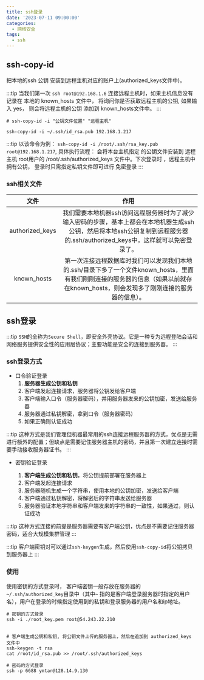 ```yaml
---
title: ssh登录
date: '2023-07-11 09:00:00'
categories:
  - 网络安全
tags:
  - ssh
---
```


## ssh-copy-id

把本地的ssh 公钥 安装到远程主机对应的账户上(authorized_keys文件中)。

:::tip
当我们第一次 `ssh root@192.168.1.6` 连接远程主机时，如果主机信息没有记录在 本地的 known_hosts 文件中， 将询问你是否获取远程主机的公钥,
如果输入 yes， 则会将远程主机的公钥 添加到 known_hosts文件中。
:::

```shell
# ssh-copy-id -i "公钥文件位置" "远程主机"

ssh-copy-id -i ~/.ssh/id_rsa.pub 192.168.1.217
```

:::tip
以该命令为例： `ssh-copy-id -i /root/.ssh/rsa_key.pub  root@192.168.1.217`, 具体执行流程： 会将本台主机指定
的公钥文件安装到 远程主机 root用户的 /root/.ssh/authorized_keys 文件中。下次登录时 ，远程主机中拥有公钥， 登录时只需指定私钥文件即可进行
免密登录
:::

### ssh相关文件

|   文件    |  作用   |           
|:-------:|:-----:|
|   authorized_keys   | 我们需要本地机器ssh访问远程服务器时为了减少输入密码的步骤，基本上都会在本地机器生成ssh公钥，然后将本地ssh公钥复制到远程服务器的.ssh/authorized_keys中，这样就可以免密登录了。  |  
|  known_hosts  | 第一次连接远程数据库时我们可以发现我们本地的.ssh/目录下多了一个文件known_hosts，里面有我们刚刚连接的服务器的信息（如果以前就存在known_hosts，则会发现多了刚刚连接的服务器的信息）。  |




## ssh登录

:::tip
`SSH`的全称为`Secure Shell`，即安全外壳协议。它是一种专为远程登陆会话和网络服务提供安全性的应用层协议；主要功能是安全的连接到服务器。
:::

### ssh登录方式

* 口令验证登录
    1. **服务器生成公钥和私钥**
    2. 客户端发起连接请求，服务器将公钥发给客户端
    3. 客户端输入口令（服务器密码），并用服务器发来的公钥加密，发送给服务器
    4. 服务器通过私钥解密，拿到口令（服务器密码）
    5. 如果正确则认证成功

:::tip
这种方式是我们管理但机器最常用的ssh连接远程服务器的方式，优点是无需进行额外的配置；但缺点是需要记住服务器主机的密码，并且第一次建立连接时需要手动接收服务器证书。
:::

* 密钥验证登录

    1. **客户端生成公钥和私钥**，将公钥提前部署在服务器上
    2. 客户端发起连接请求
    3. 服务器随机生成一个字符串，使用本地的公钥加密，发送给客户端
    4. 客户端通过私钥解密，将解密后的字符串发送给服务器
    5. 服务器验证本地字符串和客户端发来的字符串的一致性，如果通过，则认证成功

:::tip
这种方式连接的前提是服务器需要有客户端公钥，优点是不需要记住服务器密码，适合大规模集群管理
:::

:::tip
客户端密钥对可以通过`ssh-keygen`生成，然后使用`ssh-copy-id`将公钥拷贝到服务器上
:::

### 使用

使用密钥的方式登录时， 客户端密钥一般存放在服务器的`~/.ssh/authorized_key`目录中（其中`~`
指的是客户端登录服务器时指定的用户名），用户在登录的时候指定使用到的私钥和登录服务器的用户名和ip地址。

```shell
# 密钥的方式登录
ssh -i ./root_key.pem root@54.243.22.210


# 客户端生成公钥和私钥, 将公钥文件上传的服务器上，然后在追加到 authorized_keys 文件中
ssh-keygen -t rsa
cat /root/id_rsa.pub >> /root/.ssh/authorized_keys

# 密码的方式登录
ssh -p 6688 ymtar@128.14.9.130
```





